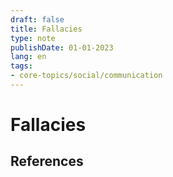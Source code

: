 ```yaml
---
draft: false
title: Fallacies
type: note
publishDate: 01-01-2023
lang: en
tags:
- core-topics/social/communication
---
```


# Fallacies




## References
